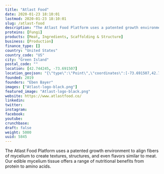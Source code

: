 ```yaml
---
title: "Atlast Food"
date: 2020-01-23 18:10:01
lastmod: 2020-01-23 18:10:01
slug: /atlast-food
description: "The Atlast Food Platform uses a patented growth environment to align fibers of mycelium to create textures, structures, and even flavors similar to meat. Our edible mycelium tissue offers a range of nutritional benefits from protein to amino&nbsp;acids."
proteins: [Fungi]
products: [Meat, Ingredients, Scaffolding & Structure]
business: [Production]
finance_type: []
country: "United States"
country_code: "US"
city: "Green Island"
postal_code: ""
location: [42.744245, -73.691507]
location_geojson: "{\"type\":\"Point\",\"coordinates\":[-73.691507,42.744245]}"
founded: 2019
founders: "Eben Bayer"
images: ["Atlast-logo-black.png"]
featured_image: "Atlast-logo-black.png"
website: https://www.atlastfood.co/
linkedin: 
twitter: 
instagram: 
facebook: 
youtube: 
crunchbase: 
draft: false
weight: 5000
uuid: 5845
---
```

The Atlast Food Platform uses a patented growth environment to align fibers of mycelium to create textures, structures, and even flavors similar to meat. Our edible mycelium tissue offers a range of nutritional benefits from protein to amino&nbsp;acids.
